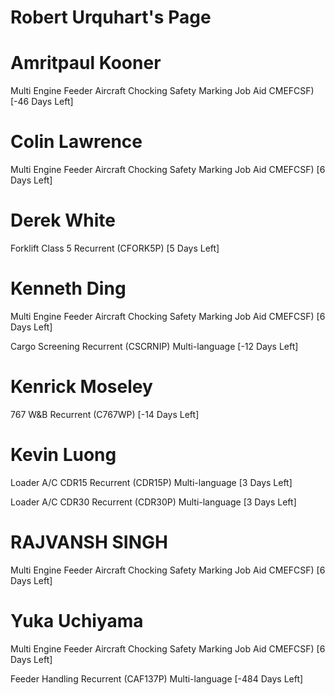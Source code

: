 # Robert Urquhart's Page




# Amritpaul Kooner


Multi Engine Feeder Aircraft Chocking Safety Marking Job Aid  CMEFCSF) [-46 Days Left]



# Colin Lawrence


Multi Engine Feeder Aircraft Chocking Safety Marking Job Aid  CMEFCSF) [6 Days Left]



# Derek White


Forklift Class 5 Recurrent (CFORK5P) [5 Days Left]



# Kenneth Ding


Multi Engine Feeder Aircraft Chocking Safety Marking Job Aid  CMEFCSF) [6 Days Left]

Cargo Screening Recurrent (CSCRNIP) Multi-language [-12 Days Left]



# Kenrick Moseley


767 W&B Recurrent (C767WP) [-14 Days Left]



# Kevin Luong


Loader A/C CDR15 Recurrent (CDR15P) Multi-language [3 Days Left]

Loader A/C CDR30 Recurrent (CDR30P) Multi-language [3 Days Left]



# RAJVANSH SINGH


Multi Engine Feeder Aircraft Chocking Safety Marking Job Aid  CMEFCSF) [6 Days Left]



# Yuka Uchiyama


Multi Engine Feeder Aircraft Chocking Safety Marking Job Aid  CMEFCSF) [6 Days Left]

Feeder Handling Recurrent (CAF137P) Multi-language [-484 Days Left]



